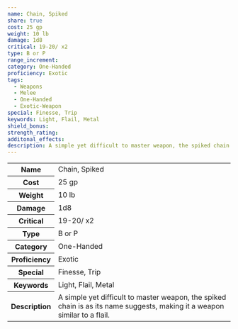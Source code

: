 ```yaml
---
name: Chain, Spiked
share: true
cost: 25 gp
weight: 10 lb
damage: 1d8
critical: 19-20/ x2
type: B or P
range_increment: 
category: One-Handed
proficiency: Exotic
tags:
  - Weapons
  - Melee
  - One-Handed
  - Exotic-Weapon
special: Finesse, Trip
keywords: Light, Flail, Metal
shield_bonus: 
strength_rating: 
additonal_effects: 
description: A simple yet difficult to master weapon, the spiked chain is as its name suggests, making it a weapon similar to a flail.
---
```


<p><span style="overflow-x: auto;"><table><tbody><tr><th>Name</th><td>Chain, Spiked</td></tr><tr><th>Cost</th><td>25 gp</td></tr><tr><th>Weight</th><td>10 lb</td></tr><tr><th>Damage</th><td>1d8</td></tr><tr><th>Critical</th><td>19-20/ x2</td></tr><tr><th>Type</th><td>B or P</td></tr><tr><th>Category</th><td>One-Handed</td></tr><tr><th>Proficiency</th><td>Exotic</td></tr><tr><th>Special</th><td>Finesse, Trip</td></tr><tr><th>Keywords</th><td>Light, Flail, Metal</td></tr><tr><th>Description</th><td>A simple yet difficult to master weapon, the spiked chain is as its name suggests, making it a weapon similar to a flail.</td></tr></tbody></table></span></p>